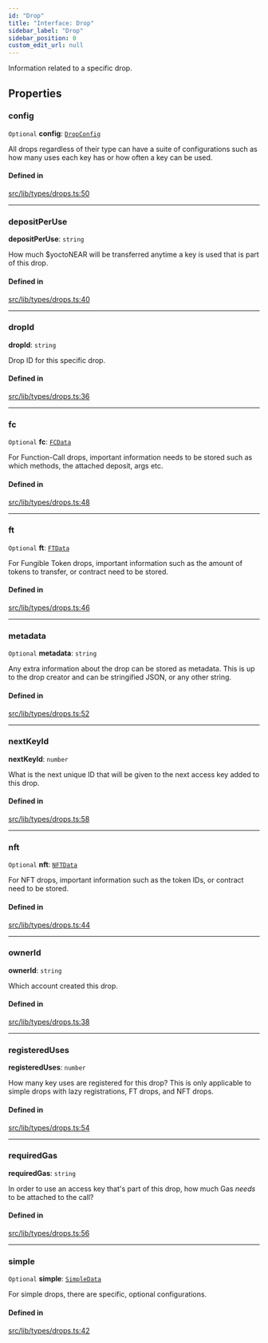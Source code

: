 ```yaml
---
id: "Drop"
title: "Interface: Drop"
sidebar_label: "Drop"
sidebar_position: 0
custom_edit_url: null
---
```


Information related to a specific drop.

## Properties

### config

 `Optional` **config**: [`DropConfig`](DropConfig.md)

All drops regardless of their type can have a suite of configurations such as how many uses each key has or how often a key can be used.

#### Defined in

[src/lib/types/drops.ts:50](https://github.com/keypom/keypom-js/blob/f5507ba/src/lib/types/drops.ts#L50)

___

### depositPerUse

 **depositPerUse**: `string`

How much $yoctoNEAR will be transferred anytime a key is used that is part of this drop.

#### Defined in

[src/lib/types/drops.ts:40](https://github.com/keypom/keypom-js/blob/f5507ba/src/lib/types/drops.ts#L40)

___

### dropId

 **dropId**: `string`

Drop ID for this specific drop.

#### Defined in

[src/lib/types/drops.ts:36](https://github.com/keypom/keypom-js/blob/f5507ba/src/lib/types/drops.ts#L36)

___

### fc

 `Optional` **fc**: [`FCData`](FCData.md)

For Function-Call drops, important information needs to be stored such as which methods, the attached deposit, args etc.

#### Defined in

[src/lib/types/drops.ts:48](https://github.com/keypom/keypom-js/blob/f5507ba/src/lib/types/drops.ts#L48)

___

### ft

 `Optional` **ft**: [`FTData`](FTData.md)

For Fungible Token drops, important information such as the amount of tokens to transfer, or contract need to be stored.

#### Defined in

[src/lib/types/drops.ts:46](https://github.com/keypom/keypom-js/blob/f5507ba/src/lib/types/drops.ts#L46)

___

### metadata

 `Optional` **metadata**: `string`

Any extra information about the drop can be stored as metadata. This is up to the drop creator and can be stringified JSON, or any other string.

#### Defined in

[src/lib/types/drops.ts:52](https://github.com/keypom/keypom-js/blob/f5507ba/src/lib/types/drops.ts#L52)

___

### nextKeyId

 **nextKeyId**: `number`

What is the next unique ID that will be given to the next access key added to this drop.

#### Defined in

[src/lib/types/drops.ts:58](https://github.com/keypom/keypom-js/blob/f5507ba/src/lib/types/drops.ts#L58)

___

### nft

 `Optional` **nft**: [`NFTData`](NFTData.md)

For NFT drops, important information such as the token IDs, or contract need to be stored.

#### Defined in

[src/lib/types/drops.ts:44](https://github.com/keypom/keypom-js/blob/f5507ba/src/lib/types/drops.ts#L44)

___

### ownerId

 **ownerId**: `string`

Which account created this drop.

#### Defined in

[src/lib/types/drops.ts:38](https://github.com/keypom/keypom-js/blob/f5507ba/src/lib/types/drops.ts#L38)

___

### registeredUses

 **registeredUses**: `number`

How many key uses are registered for this drop? This is only applicable to simple drops with lazy registrations, FT drops, and NFT drops.

#### Defined in

[src/lib/types/drops.ts:54](https://github.com/keypom/keypom-js/blob/f5507ba/src/lib/types/drops.ts#L54)

___

### requiredGas

 **requiredGas**: `string`

In order to use an access key that's part of this drop, how much Gas *needs* to be attached to the call?

#### Defined in

[src/lib/types/drops.ts:56](https://github.com/keypom/keypom-js/blob/f5507ba/src/lib/types/drops.ts#L56)

___

### simple

 `Optional` **simple**: [`SimpleData`](SimpleData.md)

For simple drops, there are specific, optional configurations.

#### Defined in

[src/lib/types/drops.ts:42](https://github.com/keypom/keypom-js/blob/f5507ba/src/lib/types/drops.ts#L42)

